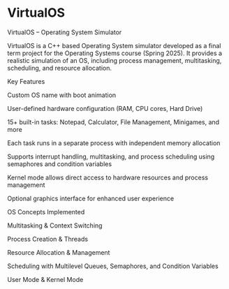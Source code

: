 # VirtualOS
VirtualOS – Operating System Simulator

VirtualOS is a C++ based Operating System simulator developed as a final term project for the Operating Systems course (Spring 2025). It provides a realistic simulation of an OS, including process management, multitasking, scheduling, and resource allocation.

Key Features

Custom OS name with boot animation

User-defined hardware configuration (RAM, CPU cores, Hard Drive)

15+ built-in tasks: Notepad, Calculator, File Management, Minigames, and more

Each task runs in a separate process with independent memory allocation

Supports interrupt handling, multitasking, and process scheduling using semaphores and condition variables

Kernel mode allows direct access to hardware resources and process management

Optional graphics interface for enhanced user experience

OS Concepts Implemented

Multitasking & Context Switching

Process Creation & Threads

Resource Allocation & Management

Scheduling with Multilevel Queues, Semaphores, and Condition Variables

User Mode & Kernel Mode
